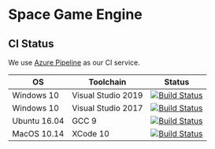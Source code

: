 ﻿# Space Game Engine

## CI Status

We use [Azure Pipeline](https://azure.microsoft.com/en-us/services/devops/pipelines/) as our CI service.

|  OS  | Toolchain | Status |
| ---- | --------- | ------ |
| Windows 10 | Visual Studio 2019 | [![Build Status](https://xsun2001.visualstudio.com/SpaceGameEngine/_apis/build/status/SpaceGameEngine.Windows.VS2019?branchName=master)](https://xsun2001.visualstudio.com/SpaceGameEngine/_build/latest?definitionId=5&branchName=master) |
| Windows 10 | Visual Studio 2017 | [![Build Status](https://xsun2001.visualstudio.com/SpaceGameEngine/_apis/build/status/SpaceGameEngine.Windows.VS2017?branchName=master)](https://xsun2001.visualstudio.com/SpaceGameEngine/_build/latest?definitionId=6&branchName=master) |
| Ubuntu 16.04 | GCC 9 | [![Build Status](https://xsun2001.visualstudio.com/SpaceGameEngine/_apis/build/status/SpaceGameEngine.Ubuntu?branchName=master)](https://xsun2001.visualstudio.com/SpaceGameEngine/_build/latest?definitionId=3&branchName=master) |
| MacOS 10.14 | XCode 10 | [![Build Status](https://xsun2001.visualstudio.com/SpaceGameEngine/_apis/build/status/SpaceGameEngine.MacOS?branchName=master)](https://xsun2001.visualstudio.com/SpaceGameEngine/_build/latest?definitionId=4&branchName=master) |